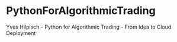 # PythonForAlgorithmicTrading
 Yves Hilpisch - Python for Algorithmic Trading - From Idea to Cloud Deployment
